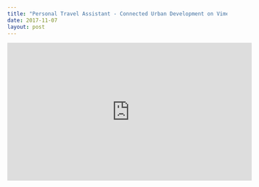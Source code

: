 ```yaml
---
title: "Personal Travel Assistant - Connected Urban Development on Vimeo.mp4"
date: 2017-11-07
layout: post
---
```


<iframe width="560" height="315" src="https://www.youtube.com/embed/06Ybl1mpoW8" frameborder="0" allowfullscreen></iframe>